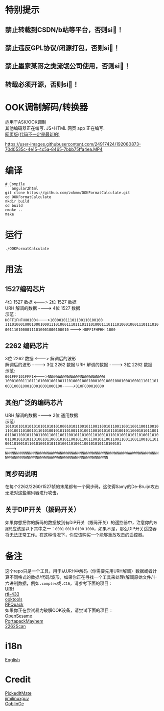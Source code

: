 #  特别提示
## 禁止转载到CSDN/b站等平台，否则si🐎！
## 禁止违反GPL协议/闭源打包，否则si🐎！
## 禁止墨家某哥之类流氓公司使用，否则si🐎！
## 转载必须开源，否则si🐎！
# OOK调制解码/转换器
适用于ASK/OOK调制  
其他编码器正在编写.
JS+HTML 网页 app 正在编写.  
[网页版(代码不一定是最新的)](https://onlinegdb.com/LZ19njmf9)  

https://user-images.githubusercontent.com/24917424/192080873-70d0535c-4e15-4c5a-8465-7bbb75ffa4ea.MP4  

# 编译
```angular2html
# Compile
```angular2html
git clone https://github.com/zxkmm/OOKFormatCalculate.git
cd OOKFormatCalculate
mkdir build
cd build
cmake ..
make
```

# 运行
``./OOKFormatCalculate``



# 用法
## 1527编码芯片
4位 1527 数据 <---> 2位 1527 数据  
URH 解调的数据 ----> 4位 1527 数据    
示范：  
``H0FF1FHFHH0100``<--->``100001011101100110100100``  
``111010001000100010001110100011101110111010001110111010001000111011101000111010000111010001000100010`` ---> `H0FF1FHFHH 1000`
## 2262 编码芯片
3位 2262 数据 <---> 解调后的波形  
解调后的波形 ----> 3位 2262 数据 
URH 解调的数据 ----> 3位 2262 数据  
示范:  
``001FFF101FFF1``<--->``NNNNWWNWNWNWWWNNWWNWNWNWWW``  
``100010001110111010001001001110100010001000100100010001000100011101110100010001000100010001000100``---->``010F000010000``
## 其他广泛的编码芯片
URH 解调的数据 ----> 2位 通用数据  
示范:  
``101010101010101010101010100010101100101100110010110011001100110011001011010011010010110101001010110100110100110010101011010010110001010110010110011001011001100110011001100101101001101001011010100101011010011010011001010101101001011000101011001011001100101100110011001100110010110100110100101101010010101101001101001100101010110100101 ``  
--->  
``NNNNNNNNNNNNNNNWNWWNWWWWWNWNWNNWNNNNWNWNWNNNWNNWNNWNWWNWWWWWNWNWNNWNNNNWNWNWNNNWNNWNNWNWWNWWWWWNWNWNNWNNNNWNWNWNNNWNN``

## 同步码说明
在每个2262/2260/1527帧的末尾都有一个同步码，这使得Samy的De-Bruijn攻击无法对这些编码器进行攻击。

## 关于DIP开关（拨码开关）

如果你想把你的解码的数据放到有DIP开关（拨码开关）的遥控器中，注意你的``数据码``应该是以下其中之一：``0001`` ``0010`` ``0100`` ``1000``，如果不是，那么DIP开关遥控器将无法正常工作。在这种情况下，你应该购买一个能够重放攻击的遥控器。
# 备注
这个repo只是一个工具，用于从URH中解码（你需要先用URH解调）数据或者计算不同格式的数据/代码/波形，如果你正在寻找一个工具来处理/解调原始文件/十六进制数据，例如```.complex```或```.C16```，请参考下面的项目：  
[URH](https://github.com/jopohl/urh)  
[rtl-433](https://github.com/merbanan/rtl_433)  
[ooktools](https://github.com/leonjza/ooktools)   
[RFQuack](https://github.com/rfquack/RFQuack)  
如果你正在尝试暴力破解OOK设备，请尝试下面的项目：  
[OpenSesame](https://github.com/samyk/opensesame)  
[PortapackMayhem](https://github.com/eried/portapack-mayhem)  
[2262Scan](https://github.com/zxkmm/2262Scan)
# i18n
[English](https://github.com/zxkmm/OOKFormatCalculate/blob/main/README.md)
# Credit
[PickedItMate](https://github.com/pickeditmate)  
[jimilinuxguy](https://github.com/jimilinuxguy)  
[GoblinGe](https://github.com/GoblinGe)  
 

